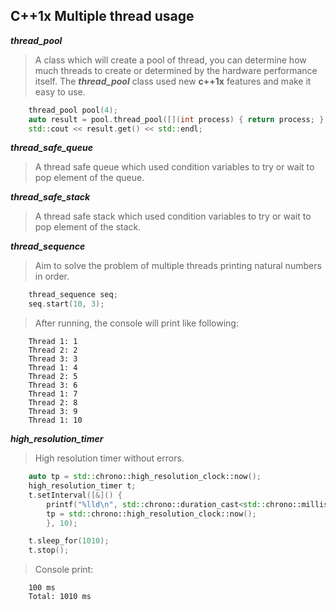 ## C++1x Multiple thread usage 
***thread_pool***  
>A class which will create a pool of thread, you can determine how much threads to create or determined by the hardware performance itself. The ***thread_pool*** class used new **c++1x** features and make it easy to use.   
```c++
    thread_pool pool(4);
    auto result = pool.thread_pool([](int process) { return process; }, 42);
    std::cout << result.get() << std::endl;
```
 ***thread_safe_queue***
>A thread safe queue which used condition variables to try or wait to pop element of the queue.

 ***thread_safe_stack***
>A thread safe stack which used condition variables to try or wait to pop element of the stack.

***thread_sequence***
>Aim to solve the problem of multiple threads printing natural numbers in order.
```c++
    thread_sequence seq;
    seq.start(10, 3);
```
>After running, the console will print like following:
```text
    Thread 1: 1
    Thread 2: 2
    Thread 3: 3
    Thread 1: 4
    Thread 2: 5
    Thread 3: 6
    Thread 1: 7
    Thread 2: 8
    Thread 3: 9
    Thread 1: 10
```
***high_resolution_timer***
>High resolution timer without errors.
```c++
    auto tp = std::chrono::high_resolution_clock::now();
    high_resolution_timer t;
    t.setInterval([&]() {
        printf("%lld\n", std::chrono::duration_cast<std::chrono::milliseconds>(std::chrono::high_resolution_clock::now() - tp).count());
        tp = std::chrono::high_resolution_clock::now();
        }, 10);

    t.sleep_for(1010);
    t.stop();
```
>Console print:
```text
    100 ms
    Total: 1010 ms
```
